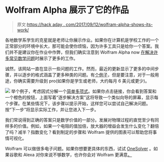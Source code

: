 # Wolfram Alpha 展示了它的作品

> 原文:[https://hack aday . com/2017/09/12/wolfram-alpha-shows-its-work/](https://hackaday.com/2017/09/12/wolfram-alpha-shows-its-work/)

各地数学系学生的克星就是老师让你展示作业。如果你在计算机是学校工作的一个正常部分的环境中长大，那可能会使你烦恼，因为许多工具只是给你一个答案。我们并不是建议你在作业中作弊，但我们确实注意到 Wolfram Alpha now [在解决许多常见数学问题](http://blog.wolfram.com/2017/09/07/a-new-level-of-step-by-step-solutions-in-wolframalpha/)时展示了更多的工作。

诚然，该网站一直在显示一些问题的工作。然而，最近的更新显示了更多的中间步骤，并以逐步的格式涵盖了更多种类的问题。有[个例子](https://www.wolframalpha.com/examples/StepByStepSolutions.html)，但是要注意，对于一般用途，你确实需要升级到 pro(如果你是学生或老师，大约每月 6 美元或更少)。

[![](../Images/ee83ade6b94be646a8a7636a9160a8c3.png)](https://hackaday.com/wp-content/uploads/2017/09/wolf-int.png) 举个例子，考虑因式分解一个[简单多项式](https://www.wolframalpha.com/input/?i=factor+x%5E4%2B4&lk=3)。如果你点击链接，你会看到答案和一个橙色的按钮，上面写着“逐步解决方案”这将导致一个类似向导的屏幕，显示每个步骤。在某些情况下，该步骤以提示开始，这样您可以尝试自己解决问题。按“下一步”将显示实际工作，并让您进入下一步。

我们常说得到正确的答案只是数学价值的一部分。发展对物理过程的直觉至少有同样多的价值。例如，如果一个电阻的值加倍，放大器的增益会发生什么变化？翻倍了吗？减半？指数变化？看到制定的步骤和 Wolfram 提供的图表可以帮助您将事情可视化。

Wolfram 可以做很多电子问题。如果你想要更具体的东西，试试 [OneSolver](https://hackaday.com/2016/04/22/onesolver-does-what-wolfram-cant/) 。如果谷歌和 Alexa 对你来说不够数学，也许你会对 Wolfram 更满意[。](https://hackaday.com/2012/01/17/forget-siri-make-wolfram-alpha-your-personal-assistant/)